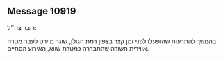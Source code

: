 ## Message 10919

דובר צה״ל: 

בהמשך להתרעות שהופעלו לפני זמן קצר בצפון רמת הגולן, שוגר מיירט לעבר מטרה אווירית חשודה שהתבררה כמטרת שווא, האירוע הסתיים.

